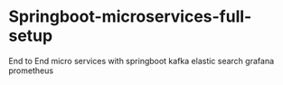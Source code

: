 # Springboot-microservices-full-setup
End to End micro services with springboot kafka elastic search grafana prometheus
